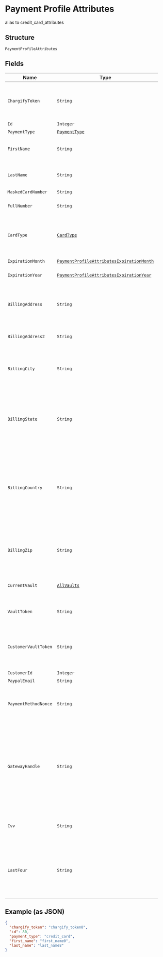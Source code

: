 
# Payment Profile Attributes

alias to credit_card_attributes

## Structure

`PaymentProfileAttributes`

## Fields

| Name | Type | Tags | Description | Getter | Setter |
|  --- | --- | --- | --- | --- | --- |
| `ChargifyToken` | `String` | Optional | (Optional) Token received after sending billing information using chargify.js. This token must be passed as a sole attribute of `payment_profile_attributes` (i.e. tok_9g6hw85pnpt6knmskpwp4ttt) | String getChargifyToken() | setChargifyToken(String chargifyToken) |
| `Id` | `Integer` | Optional | - | Integer getId() | setId(Integer id) |
| `PaymentType` | [`PaymentType`](../../doc/models/payment-type.md) | Optional | - | PaymentType getPaymentType() | setPaymentType(PaymentType paymentType) |
| `FirstName` | `String` | Optional | (Optional) First name on card or bank account. If omitted, the first_name from customer attributes will be used. | String getFirstName() | setFirstName(String firstName) |
| `LastName` | `String` | Optional | (Optional) Last name on card or bank account. If omitted, the last_name from customer attributes will be used. | String getLastName() | setLastName(String lastName) |
| `MaskedCardNumber` | `String` | Optional | - | String getMaskedCardNumber() | setMaskedCardNumber(String maskedCardNumber) |
| `FullNumber` | `String` | Optional | The full credit card number (string representation, i.e. 5424000000000015) | String getFullNumber() | setFullNumber(String fullNumber) |
| `CardType` | [`CardType`](../../doc/models/card-type.md) | Optional | (Optional, used only for Subscription Import) If you know the card type (i.e. Visa, MC, etc) you may supply it here so that we may display the card type in the UI. | CardType getCardType() | setCardType(CardType cardType) |
| `ExpirationMonth` | [`PaymentProfileAttributesExpirationMonth`](../../doc/models/containers/payment-profile-attributes-expiration-month.md) | Optional | This is a container for one-of cases. | PaymentProfileAttributesExpirationMonth getExpirationMonth() | setExpirationMonth(PaymentProfileAttributesExpirationMonth expirationMonth) |
| `ExpirationYear` | [`PaymentProfileAttributesExpirationYear`](../../doc/models/containers/payment-profile-attributes-expiration-year.md) | Optional | This is a container for one-of cases. | PaymentProfileAttributesExpirationYear getExpirationYear() | setExpirationYear(PaymentProfileAttributesExpirationYear expirationYear) |
| `BillingAddress` | `String` | Optional | (Optional, may be required by your product configuration or gateway settings) The credit card or bank account billing street address (i.e. 123 Main St.). This value is merely passed through to the payment gateway. | String getBillingAddress() | setBillingAddress(String billingAddress) |
| `BillingAddress2` | `String` | Optional | (Optional) Second line of the customer’s billing address i.e. Apt. 100 | String getBillingAddress2() | setBillingAddress2(String billingAddress2) |
| `BillingCity` | `String` | Optional | (Optional, may be required by your product configuration or gateway settings) The credit card or bank account billing address city (i.e. “Boston”). This value is merely passed through to the payment gateway. | String getBillingCity() | setBillingCity(String billingCity) |
| `BillingState` | `String` | Optional | (Optional, may be required by your product configuration or gateway settings) The credit card or bank account billing address state (i.e. MA). This value is merely passed through to the payment gateway. This must conform to the [ISO_3166-1](https://en.wikipedia.org/wiki/ISO_3166-1#Current_codes) in order to be valid for tax locale purposes. | String getBillingState() | setBillingState(String billingState) |
| `BillingCountry` | `String` | Optional | (Optional, may be required by your product configuration or gateway settings) The credit card or bank account billing address country, required in [ISO_3166-1 alpha-2](https://en.wikipedia.org/wiki/ISO_3166-1_alpha-2) format (i.e. “US”). This value is merely passed through to the payment gateway. Some gateways require country codes in a specific format. Please check your gateway’s documentation. If creating an ACH subscription, only US is supported at this time. | String getBillingCountry() | setBillingCountry(String billingCountry) |
| `BillingZip` | `String` | Optional | (Optional, may be required by your product configuration or gateway settings) The credit card or bank account billing address zip code (i.e. 12345). This value is merely passed through to the payment gateway. | String getBillingZip() | setBillingZip(String billingZip) |
| `CurrentVault` | [`AllVaults`](../../doc/models/all-vaults.md) | Optional | (Optional, used only for Subscription Import) The vault that stores the payment profile with the provided vault_token. | AllVaults getCurrentVault() | setCurrentVault(AllVaults currentVault) |
| `VaultToken` | `String` | Optional | (Optional, used only for Subscription Import) The “token” provided by your vault storage for an already stored payment profile | String getVaultToken() | setVaultToken(String vaultToken) |
| `CustomerVaultToken` | `String` | Optional | (Optional, used only for Subscription Import) (only for Authorize.Net CIM storage or Square) The customerProfileId for the owner of the customerPaymentProfileId provided as the vault_token | String getCustomerVaultToken() | setCustomerVaultToken(String customerVaultToken) |
| `CustomerId` | `Integer` | Optional | - | Integer getCustomerId() | setCustomerId(Integer customerId) |
| `PaypalEmail` | `String` | Optional | - | String getPaypalEmail() | setPaypalEmail(String paypalEmail) |
| `PaymentMethodNonce` | `String` | Optional | (Required for Square unless importing with vault_token and customer_vault_token) The nonce generated by the Square Javascript library (SqPaymentForm) | String getPaymentMethodNonce() | setPaymentMethodNonce(String paymentMethodNonce) |
| `GatewayHandle` | `String` | Optional | (Optional) This attribute is only available if MultiGateway feature is enabled for your Site. This feature is in the Private Beta currently. gateway_handle is used to directly select a gateway where a payment profile will be stored in. Every connected gateway must have a unique gateway handle specified. Read [Multigateway description](https://chargify.zendesk.com/hc/en-us/articles/4407761759643#connecting-with-multiple-gateways) to learn more about new concepts that MultiGateway introduces and the default behavior when this attribute is not passed. | String getGatewayHandle() | setGatewayHandle(String gatewayHandle) |
| `Cvv` | `String` | Optional | (Optional, may be required by your gateway settings) The 3- or 4-digit Card Verification Value. This value is merely passed through to the payment gateway. | String getCvv() | setCvv(String cvv) |
| `LastFour` | `String` | Optional | (Optional, used only for Subscription Import) If you have the last 4 digits of the credit card number, you may supply them here so that we may create a masked card number (i.e. XXXX-XXXX-XXXX-1234) for display in the UI. Last 4 digits are required for refunds in Auth.Net. | String getLastFour() | setLastFour(String lastFour) |

## Example (as JSON)

```json
{
  "chargify_token": "chargify_token8",
  "id": 80,
  "payment_type": "credit_card",
  "first_name": "first_name0",
  "last_name": "last_name8"
}
```


